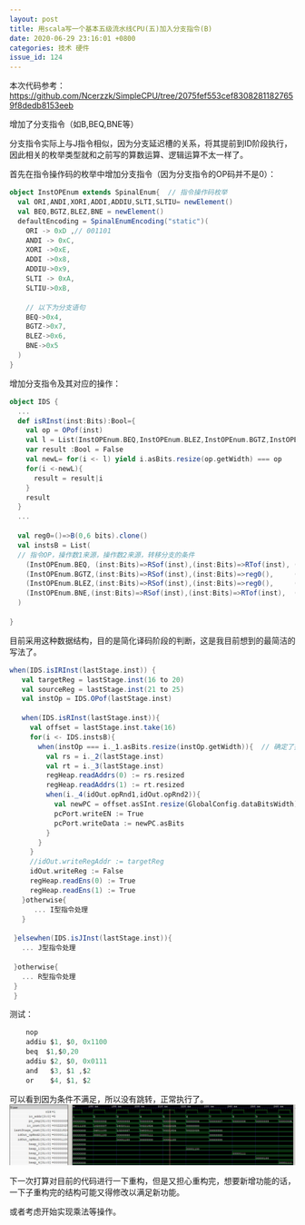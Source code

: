 ```yaml
---
layout: post
title: 用scala写一个基本五级流水线CPU(五)加入分支指令(B)
date: 2020-06-29 23:16:01 +0800
categories: 技术 硬件
issue_id: 124
---
```


本次代码参考：
https://github.com/Ncerzzk/SimpleCPU/tree/2075fef553cef83082811827659f8dedb8153eeb

增加了分支指令（如B,BEQ,BNE等）

分支指令实际上与J指令相似，因为分支延迟槽的关系，将其提前到ID阶段执行，因此相关的枚举类型就和之前写的算数运算、逻辑运算不太一样了。

首先在指令操作码的枚举中增加分支指令（因为分支指令的OP码并不是0）：

```scala
object InstOPEnum extends SpinalEnum{  // 指令操作码枚举
  val ORI,ANDI,XORI,ADDI,ADDIU,SLTI,SLTIU= newElement()
  val BEQ,BGTZ,BLEZ,BNE = newElement()
  defaultEncoding = SpinalEnumEncoding("static")(
    ORI -> 0xD ,// 001101
    ANDI -> 0xC,
    XORI ->0xE,
    ADDI ->0x8,
    ADDIU->0x9,
    SLTI -> 0xA,
    SLTIU->0xB,

    // 以下为分支语句
    BEQ->0x4,
    BGTZ->0x7,
    BLEZ->0x6,
    BNE->0x5
  )
}
```
增加分支指令及其对应的操作：
```scala
object IDS {
  ...
  def isRInst(inst:Bits):Bool={
    val op = OPof(inst)
    val l = List(InstOPEnum.BEQ,InstOPEnum.BLEZ,InstOPEnum.BGTZ,InstOPEnum.BNE)
    var result :Bool = False
    val newL= for(i <- l) yield i.asBits.resize(op.getWidth) === op
    for(i <-newL){
      result = result|i
    }
    result
  }
  ...

  val reg0=()=>B(0,6 bits).clone()
  val instsB = List(
  // 指令OP，操作数1来源，操作数2来源，转移分支的条件
    (InstOPEnum.BEQ, (inst:Bits)=>RSof(inst),(inst:Bits)=>RTof(inst), (a:Bits,b:Bits)=> a === b),
    (InstOPEnum.BGTZ,(inst:Bits)=>RSof(inst),(inst:Bits)=>reg0(),     (a:Bits,b:Bits)=> a.asSInt > b.asSInt),
    (InstOPEnum.BLEZ,(inst:Bits)=>RSof(inst),(inst:Bits)=>reg0(),     (a:Bits,b:Bits)=> a.asSInt <= b.asSInt),
    (InstOPEnum.BNE,(inst:Bits)=>RSof(inst),(inst:Bits)=>RTof(inst),  (a:Bits,b:Bits)=> a =/= b)
  )
 
}
```

 目前采用这种数据结构，目的是简化译码阶段的判断，这是我目前想到的最简洁的写法了。

 ```scala
 when(IDS.isIRInst(lastStage.inst)) {
    val targetReg = lastStage.inst(16 to 20)
    val sourceReg = lastStage.inst(21 to 25)
    val instOp = IDS.OPof(lastStage.inst)

    when(IDS.isRInst(lastStage.inst)){
      val offset = lastStage.inst.take(16)
      for(i <- IDS.instsB){
        when(instOp === i._1.asBits.resize(instOp.getWidth)){  // 确定了指令
          val rs = i._2(lastStage.inst)
          val rt = i._3(lastStage.inst)
          regHeap.readAddrs(0) := rs.resized
          regHeap.readAddrs(1) := rt.resized
          when(i._4(idOut.opRnd1,idOut.opRnd2)){
            val newPC = offset.asSInt.resize(GlobalConfig.dataBitsWidth)+lastStage.pc.asSInt+1
            pcPort.writeEN := True
            pcPort.writeData := newPC.asBits
          }
        }
      }
      //idOut.writeRegAddr := targetReg
      idOut.writeReg := False
      regHeap.readEns(0) := True
      regHeap.readEns(1) := True
    }otherwise{
       ... I型指令处理
    }

  }elsewhen(IDS.isJInst(lastStage.inst)){
    ... J型指令处理

  }otherwise{
    ... R型指令处理
  }
  }

```

测试：
```c
	nop
	addiu $1, $0, 0x1100
	beq  $1,$0,20
	addiu $2, $0, 0x0111
	and   $3, $1 ,$2
	or    $4, $1, $2
```
可以看到因为条件不满足，所以没有跳转，正常执行了。
![此处输入图片的描述][1]

[1]: https://raw.githubusercontent.com/Ncerzzk/MyBlog/master/img/cpu5.jpg

下一次打算对目前的代码进行一下重构，但是又担心重构完，想要新增功能的话，一下子重构完的结构可能又得修改以满足新功能。

或者考虑开始实现乘法等操作。